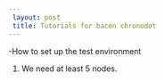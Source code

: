 ```yaml
---
 layout: post
 title: Tutorials for bacon chronodot
---
```


-How to set up the test environment
1. We need at least 5 nodes.